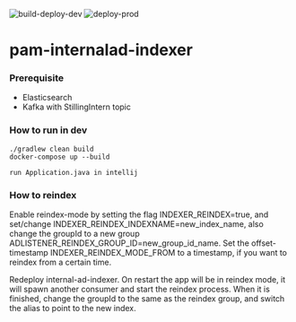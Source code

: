 ![build-deploy-dev](https://github.com/navikt/pam-internalad-indexer/workflows/build-deploy-dev/badge.svg)
![deploy-prod](https://github.com/navikt/pam-internalad-indexer/workflows/deploy-prod/badge.svg)
# pam-internalad-indexer

### Prerequisite
* Elasticsearch
* Kafka with StillingIntern topic

### How to run in dev
```
./gradlew clean build
docker-compose up --build

run Application.java in intellij

```

### How to reindex

Enable reindex-mode by setting the flag INDEXER_REINDEX=true, and set/change INDEXER_REINDEX_INDEXNAME=new_index_name,
also change the groupId to a new group ADLISTENER_REINDEX_GROUP_ID=new_group_id_name.
Set the offset-timestamp INDEXER_REINDEX_MODE_FROM to a timestamp, if you want to reindex from a certain time. 

Redeploy internal-ad-indexer. On restart the app will be in reindex mode, it will spawn another consumer and
start the reindex process. When it is finished, change the groupId to the same as the reindex group, and switch the alias
to point to the new index.
